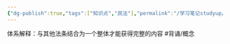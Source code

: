 ```yaml
---
{"dg-publish":true,"tags":["知识点","民法"],"permalink":"/学习笔记studyup/民法总论/体系解释/","dgPassFrontmatter":true,"created":"2024-07-16T10:04:14.391+08:00","updated":"2024-10-26T19:20:09.078+08:00"}
---
```


体系解释：与其他法条结合为一个整体才能获得完整的内容 #背诵/概念 

